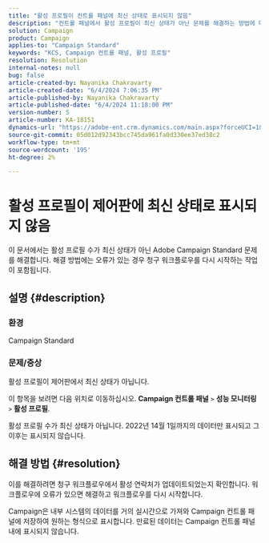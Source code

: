 ```yaml
---
title: "활성 프로필이 컨트롤 패널에 최신 상태로 표시되지 않음"
description: "컨트롤 패널에서 활성 프로필이 최신 상태가 아닌 문제를 해결하는 방법에 대해 알아봅니다. 청구 워크플로우를 확인하여 오류를 해결하십시오."
solution: Campaign
product: Campaign
applies-to: "Campaign Standard"
keywords: "KCS, Campaign 컨트롤 패널, 활성 프로필"
resolution: Resolution
internal-notes: null
bug: false
article-created-by: Nayanika Chakravarty
article-created-date: "6/4/2024 7:06:35 PM"
article-published-by: Nayanika Chakravarty
article-published-date: "6/4/2024 11:18:00 PM"
version-number: 5
article-number: KA-18151
dynamics-url: "https://adobe-ent.crm.dynamics.com/main.aspx?forceUCI=1&pagetype=entityrecord&etn=knowledgearticle&id=b5568a8e-a522-ef11-840a-002248092444"
source-git-commit: 05d012d92343bcc745da961fa0d330ee37ed38c2
workflow-type: tm+mt
source-wordcount: '195'
ht-degree: 2%

---
```


# 활성 프로필이 제어판에 최신 상태로 표시되지 않음


이 문서에서는 활성 프로필 수가 최신 상태가 아닌 Adobe Campaign Standard 문제를 해결합니다. 해결 방법에는 오류가 있는 경우 청구 워크플로우를 다시 시작하는 작업이 포함됩니다.

## 설명 {#description}


### <b>환경</b>

Campaign Standard

### <b>문제/증상</b>

활성 프로필이 제어판에서 최신 상태가 아닙니다.

이 항목을 보려면 다음 위치로 이동하십시오. <b>Campaign 컨트롤 패널</b> `>`  <b>성능 모니터링</b> `>`  <b>활성 프로필</b>.

활성 프로필 수가 최신 상태가 아닙니다. 2022년 14월 1일까지의 데이터만 표시되고 그 이후는 표시되지 않습니다.


## 해결 방법 {#resolution}


이를 해결하려면 청구 워크플로우에서 활성 연락처가 업데이트되었는지 확인합니다. 워크플로우에 오류가 있으면 해결하고 워크플로우를 다시 시작합니다.

Campaign은 내부 시스템의 데이터를 거의 실시간으로 가져와 Campaign 컨트롤 패널에 저장하여 원하는 형식으로 표시합니다. 만료된 데이터는 Campaign 컨트롤 패널 내에 표시되지 않습니다.




